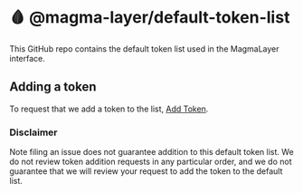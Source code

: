 # 🩸 @magma-layer/default-token-list

This GitHub repo contains the default token list used in the MagmaLayer interface.

## Adding a token

To request that we add a token to the list, 
[Add Token](https://github.com/Magma-Layer/default-token-list/issues/new?assignees=&labels=token+request&template=token-request.md&title=Add+%7BTOKEN_SYMBOL%7D%3A+%7BTOKEN_NAME%7D).

### Disclaimer

Note filing an issue does not guarantee addition to this default token list. We do not review token addition requests in any particular order, and we do not guarantee that we will review your request to add the token to the default list.

